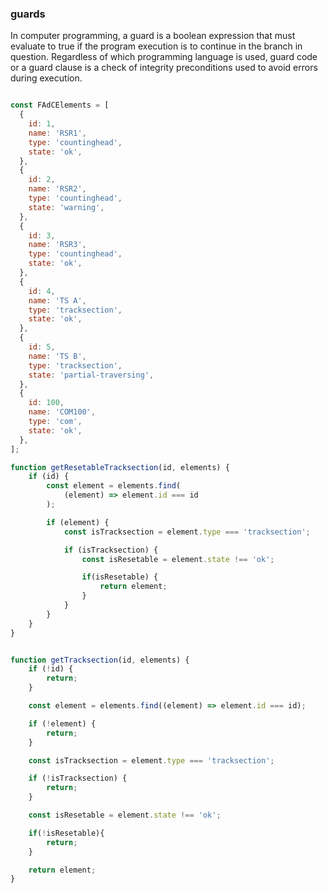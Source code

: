 ### guards

In computer programming, a guard is a boolean expression that must evaluate to
true if the program execution is to continue in the branch in question. Regardless of
which programming language is used, guard code or a guard clause is a check of
integrity preconditions used to avoid errors during execution.

```js

const FAdCElements = [
  {
    id: 1,
    name: 'RSR1',
    type: 'countinghead',
    state: 'ok',
  },
  {
    id: 2,
    name: 'RSR2',
    type: 'countinghead',
    state: 'warning',
  },
  {
    id: 3,
    name: 'RSR3',
    type: 'countinghead',
    state: 'ok',
  },
  {
    id: 4,
    name: 'TS A',
    type: 'tracksection',
    state: 'ok',
  },
  {
    id: 5,
    name: 'TS B',
    type: 'tracksection',
    state: 'partial-traversing',
  },
  {
    id: 100,
    name: 'COM100',
    type: 'com',
    state: 'ok',
  },
];

function getResetableTracksection(id, elements) {
    if (id) {
        const element = elements.find(
            (element) => element.id === id
        );

        if (element) {
            const isTracksection = element.type === 'tracksection';

            if (isTracksection) {
                const isResetable = element.state !== 'ok';

                if(isResetable) {
                    return element;
                }
            }
        }
    }
}
```

```js

function getTracksection(id, elements) {
    if (!id) {
        return;
    }

    const element = elements.find((element) => element.id === id);

    if (!element) {
        return;
    }

    const isTracksection = element.type === 'tracksection';

    if (!isTracksection) {
        return;
    }

    const isResetable = element.state !== 'ok';

    if(!isResetable){
        return;
    }

    return element;
}
```

